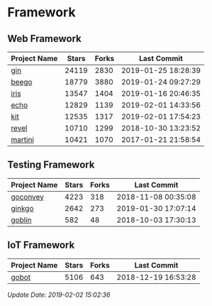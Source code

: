 # Framework

## Web Framework

| Project Name | Stars | Forks | Last Commit |
| ------------ | ----- | ----- | ----------- |
| [gin](https://github.com/gin-gonic/gin) | 24119 | 2830 | 2019-01-25 18:28:39 |
| [beego](https://github.com/astaxie/beego) | 18779 | 3880 | 2019-01-24 09:27:29 |
| [iris](https://github.com/kataras/iris) | 13547 | 1404 | 2019-01-16 20:46:35 |
| [echo](https://github.com/labstack/echo) | 12829 | 1139 | 2019-02-01 14:33:56 |
| [kit](https://github.com/go-kit/kit) | 12535 | 1317 | 2019-02-01 17:54:23 |
| [revel](https://github.com/revel/revel) | 10710 | 1299 | 2018-10-30 13:23:52 |
| [martini](https://github.com/go-martini/martini) | 10421 | 1070 | 2017-01-21 21:58:54 |

## Testing Framework

| Project Name | Stars | Forks | Last Commit |
| ------------ | ----- | ----- | ----------- |
| [goconvey](https://github.com/smartystreets/goconvey) | 4223 | 318 | 2018-11-08 00:35:08 |
| [ginkgo](https://github.com/onsi/ginkgo) | 2642 | 273 | 2019-01-30 17:07:14 |
| [goblin](https://github.com/franela/goblin) | 582 | 48 | 2018-10-03 17:30:13 |

## IoT Framework

| Project Name | Stars | Forks | Last Commit |
| ------------ | ----- | ----- | ----------- |
| [gobot](https://github.com/hybridgroup/gobot) | 5106 | 643 | 2018-12-19 16:53:28 |

*Update Date: 2019-02-02 15:02:36*